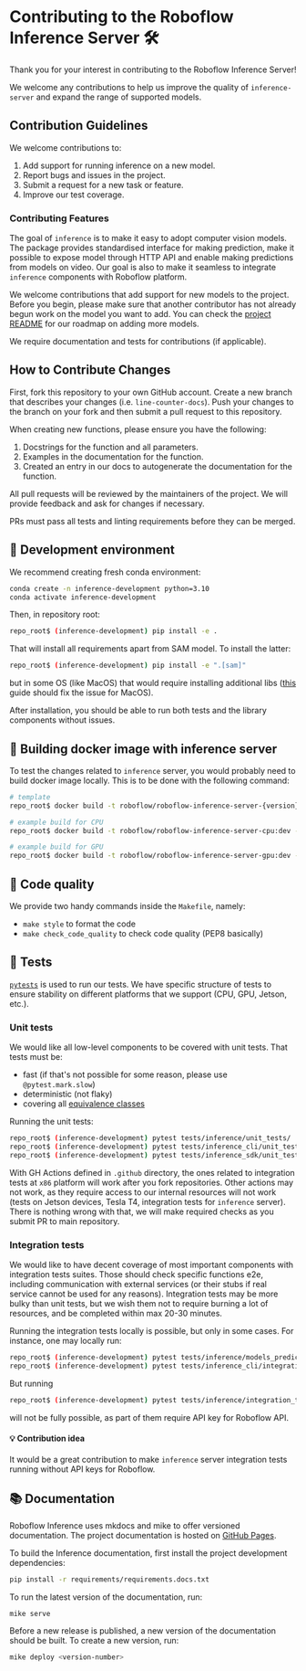 # Contributing to the Roboflow Inference Server 🛠️

Thank you for your interest in contributing to the Roboflow Inference Server!

We welcome any contributions to help us improve the quality of `inference-server` and expand the range of supported models.

## Contribution Guidelines

We welcome contributions to:

1. Add support for running inference on a new model.
2. Report bugs and issues in the project.
3. Submit a request for a new task or feature.
4. Improve our test coverage.

### Contributing Features

The goal of `inference` is to make it easy to adopt computer vision models. The package provides standardised interface
for making prediction, make it possible to expose model through HTTP API and enable making predictions from 
models on video. Our goal is also to make it seamless to integrate `inference` components with Roboflow platform.

We welcome contributions that add support for new models to the project. Before you begin, please make sure that another contributor has not already begun work on the model you want to add. You can check the [project README](https://github.com/roboflow/inference-server/blob/main/README.md) for our roadmap on adding more models.

We require documentation and tests for contributions (if applicable).

## How to Contribute Changes

First, fork this repository to your own GitHub account. Create a new branch that describes your changes (i.e. `line-counter-docs`). Push your changes to the branch on your fork and then submit a pull request to this repository.

When creating new functions, please ensure you have the following:

1. Docstrings for the function and all parameters.
2. Examples in the documentation for the function.
3. Created an entry in our docs to autogenerate the documentation for the function.

All pull requests will be reviewed by the maintainers of the project. We will provide feedback and ask for changes if necessary.

PRs must pass all tests and linting requirements before they can be merged.

## :wrench: Development environment
We recommend creating fresh conda environment:
```bash
conda create -n inference-development python=3.10
conda activate inference-development
```

Then, in repository root:
```bash
repo_root$ (inference-development) pip install -e .
```

That will install all requirements apart from SAM model. To install the latter:
```bash
repo_root$ (inference-development) pip install -e ".[sam]"
```
but in some OS (like MacOS) that would require installing additional libs ([this](https://medium.com/@vascofernandes_13322/how-to-install-gdal-on-macos-6a76fb5e24a4) guide should fix the issue for MacOS).

After installation, you should be able to run both tests and the library components without issues.

## 🐳 Building docker image with inference server

To test the changes related to `inference` server, you would probably need to build docker image locally.
This is to be done with the following command:

```bash
# template
repo_root$ docker build -t roboflow/roboflow-inference-server-{version}:dev -f docker/dockerfiles/Dockerfile.onnx.{version} .

# example build for CPU
repo_root$ docker build -t roboflow/roboflow-inference-server-cpu:dev -f docker/dockerfiles/Dockerfile.onnx.cpu .

# example build for GPU
repo_root$ docker build -t roboflow/roboflow-inference-server-gpu:dev -f docker/dockerfiles/Dockerfile.onnx.gpu .
```

## 🧹 Code quality 

We provide two handy commands inside the `Makefile`, namely:

- `make style` to format the code
- `make check_code_quality` to check code quality (PEP8 basically)


## 🧪 Tests 

[`pytests`](https://docs.pytest.org/en/7.1.x/) is used to run our tests. We have specific structure of tests to ensure stability on different 
platforms that we support (CPU, GPU, Jetson, etc.). 

### Unit tests

We would like all low-level components to be covered with unit tests. That tests must be:
* fast (if that's not possible for some reason, please use `@pytest.mark.slow`)
* deterministic (not flaky)
* covering all [equivalence classes](https://piketec.com/testing-with-equivalence-classes/#:~:text=Testing%20with%20equivalence%20classes&text=Equivalence%20classes%20in%20the%20test,class%20you%20use%20as%20input.)

Running the unit tests:

```bash
repo_root$ (inference-development) pytest tests/inference/unit_tests/ 
repo_root$ (inference-development) pytest tests/inference_cli/unit_tests/ 
repo_root$ (inference-development) pytest tests/inference_sdk/unit_tests/ 
```

With GH Actions defined in `.github` directory, the ones related to integration tests at `x86` platform 
will work after you fork repositories. Other actions may not work, as they require access to our internal resources
will not work (tests on Jetson devices, Tesla T4, integration tests for `inference` server). There is nothing wrong 
with that, we will make required checks as you submit PR to main repository.

### Integration tests

We would like to have decent coverage of most important components with integration tests suites.
Those should check specific functions e2e, including communication with external services (or their stubs if 
real service cannot be used for any reasons). Integration tests may be more bulky than unit tests, but we wish them
not to require burning a lot of resources, and be completed within max 20-30 minutes.

Running the integration tests locally is possible, but only in some cases. For instance, one may locally run:
```bash
repo_root$ (inference-development) pytest tests/inference/models_predictions_tests/ 
repo_root$ (inference-development) pytest tests/inference_cli/integration_tests/ 
```

But running 
```bash
repo_root$ (inference-development) pytest tests/inference/integration_tests/ 
```
will not be fully possible, as part of them require API key for Roboflow API.

#### :bulb:	Contribution idea

It would be a great contribution to make `inference` server integration tests running without API keys for Roboflow. 


## 📚 Documentation

Roboflow Inference uses mkdocs and mike to offer versioned documentation. The project documentation is hosted on [GitHub Pages](https://inference.roboflow.com).

To build the Inference documentation, first install the project development dependencies:

```bash
pip install -r requirements/requirements.docs.txt
```

To run the latest version of the documentation, run:

```bash
mike serve
```

Before a new release is published, a new version of the documentation should be built. To create a new version, run:

```bash
mike deploy <version-number>
```